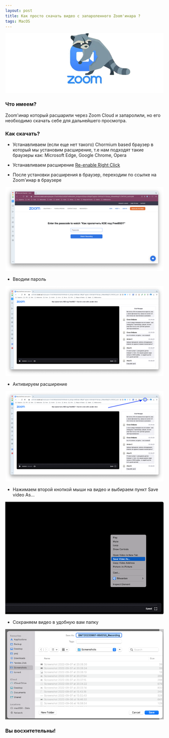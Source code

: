 ```yaml
---
layout: post
title: Как просто скачать видео с запароленного Zoom'инара ?
tags: MacOS
---
```

![](https://raw.githubusercontent.com/tatarinovms/tatarinovms.github.io/master/images/posts/zoom/logo.png)

### Что имеем? 

Zoom'инар который расшарили через Zoom Cloud и запаролили, но его необходимо скачать себе для дальнейшего просмотра. 

### Как скачать? 

- Устанавливаем (если еще нет такого) Chormium based браузер в который мы установим расширение, т.е нам подходят такие браузеры как:  Microsoft Edge, Google Chrome, Opera  

- Устанавливаем расширение [Re-enable Right Click](https://www.hashtap.com/@copytext/re-enable-right-click-for-google-chrome-opera-install-extension-0qg03eaxG0lN)

- После установки расширения в браузер, переходим по ссылке на Zoom'инар в браузере

![](https://raw.githubusercontent.com/tatarinovms/tatarinovms.github.io/master/images/posts/zoom/z1.png)

- Вводим пароль

![](https://raw.githubusercontent.com/tatarinovms/tatarinovms.github.io/master/images/posts/zoom/z2.png)

- Активируем расширение 

![](https://raw.githubusercontent.com/tatarinovms/tatarinovms.github.io/master/images/posts/zoom/z2.1.png)

- Нажимаем второй кнопкой мыши на видео и выбираем пункт Save video As...

![](https://raw.githubusercontent.com/tatarinovms/tatarinovms.github.io/master/images/posts/zoom/z3.png)

- Сохраняем видео в удобную вам папку

![](https://raw.githubusercontent.com/tatarinovms/tatarinovms.github.io/master/images/posts/zoom/z4.png)

### Вы восхитетельны!